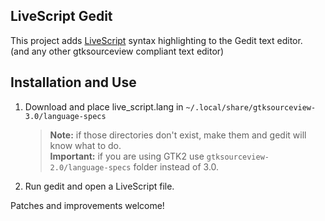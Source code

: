 ## LiveScript Gedit

This project adds [LiveScript](http://livescript.net) syntax highlighting to the Gedit text editor.  
(and any other gtksourceview compliant text editor)

## Installation and Use

1. Download and place live_script.lang in `~/.local/share/gtksourceview-3.0/language-specs`

    > **Note:** if those directories don't exist, make them and gedit will know what to do.  
    > **Important:** if you are using GTK2 use `gtksourceview-2.0/language-specs` folder instead of 3.0.

2. Run gedit and open a LiveScript file.

Patches and improvements welcome!

